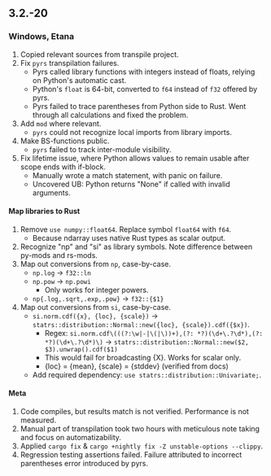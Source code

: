 ## 3.2.-20
### Windows, Etana
1. Copied relevant sources from transpile project.
2. Fix `pyrs` transpilation failures.
    * Pyrs called library functions with integers instead of floats, relying on Python's automatic cast.
    * Python's `float` is 64-bit, converted to `f64` instead of `f32` offered by pyrs.
    * Pyrs failed to trace parentheses from Python side to Rust. Went through all calculations and fixed the problem.
3. Add `mod` where relevant.
    * `pyrs` could not recognize local imports from library imports.
4. Make BS-functions public.
    * `pyrs` failed to track inter-module visibility.
5. Fix lifetime issue, where Python allows values to remain usable after scope ends with if-block.
    * Manually wrote a match statement, with panic on failure.
    * Uncovered UB: Python returns "None" if called with invalid arguments.

#### Map libraries to Rust
1. Remove `use numpy::float64`. Replace symbol `float64` with `f64`.
    * Because ndarray uses native Rust types as scalar output.
2. Recognize "np" and "si" as library symbols. Note difference between py-mods and rs-mods.
3. Map out conversions from `np`, case-by-case.
    * `np.log` -> `f32::ln`
    * `np.pow` -> `np.powi`
        * Only works for integer powers.
    * `np{.log,.sqrt,.exp,.pow}` -> `f32::{$1}`
4. Map out conversions from `si`, case-by-case.
    * `si.norm.cdf({x}, {loc}, {scale})` -> `statrs::distribution::Normal::new({loc}, {scale}).cdf({$x})`.
        * Regex: `si.norm.cdf\(((?:\w|-|\(|\))+),(?: *?)(\d+\.?\d*),(?: *?)(\d+\.?\d*)\)` -> `statrs::distribution::Normal::new($2, $3).unwrap().cdf($1)`
        * This would fail for broadcasting {X}. Works for scalar only.
        * {loc} = {mean}, {scale} = {stddev} (verified from docs)
    * Add required dependency: `use statrs::distribution::Univariate;`.

#### Meta
1. Code compiles, but results match is not verified. Performance is not measured.
2. Manual part of transpilation took two hours with meticulous note taking and focus on automatizability.
3. Applied `cargo fix` & `cargo +nightly fix -Z unstable-options --clippy`.
4. Regression testing assertions failed. Failure attributed to incorrect parentheses error introduced by pyrs.